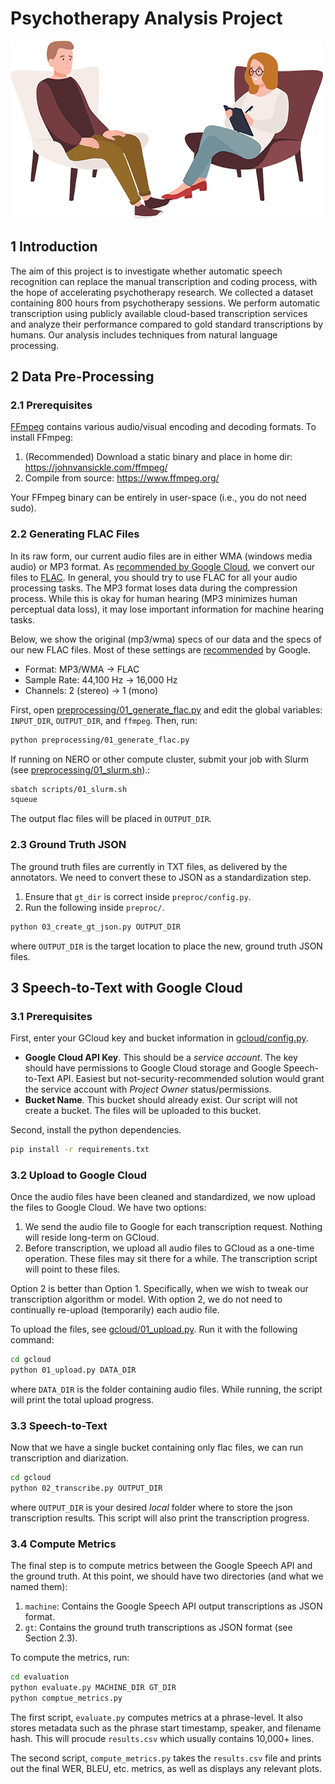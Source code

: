 # Psychotherapy Analysis Project

![Banner Image](doc/banner.png)

## 1 Introduction

The aim of this project is to investigate whether automatic speech recognition can replace
the manual transcription and coding process, with the hope of accelerating psychotherapy research.
We collected a dataset containing 800 hours from psychotherapy sessions.
We perform automatic transcription using publicly available cloud-based transcription
services and analyze their performance compared to gold standard
transcriptions by humans. Our analysis includes techniques from natural language processing.

## 2 Data Pre-Processing

### 2.1 Prerequisites
 [FFmpeg](https://www.ffmpeg.org/) contains various audio/visual
encoding and decoding formats. To install FFmpeg:

  1. (Recommended) Download a static binary and place in home dir: https://johnvansickle.com/ffmpeg/
  2. Compile from source: https://www.ffmpeg.org/
  
Your FFmpeg binary can be entirely in user-space (i.e., you do not need sudo).


### 2.2 Generating FLAC Files

In its raw form, our current audio files are in either WMA (windows media audio) or MP3
format. As [recommended by Google Cloud](https://cloud.google.com/speech-to-text/docs/best-practices),
we convert our files to [FLAC](https://en.wikipedia.org/wiki/FLAC). In general, you should try
to use FLAC for all your audio processing tasks. The MP3 format loses data during the compression
process. While this is okay for human hearing (MP3 minimizes human perceptual data loss),
it may lose important information for machine hearing tasks.

Below, we show the original (mp3/wma) specs of our data and the specs of our new FLAC files. 
Most of these settings are [recommended](https://cloud.google.com/speech-to-text/docs/best-practices) by Google.
* Format: MP3/WMA -> FLAC
* Sample Rate: 44,100 Hz -> 16,000 Hz
* Channels: 2 (stereo) -> 1 (mono)

First, open [preprocessing/01_generate_flac.py](preprocessing/01_generate_flac.py)
and edit the global variables: `INPUT_DIR`, `OUTPUT_DIR`, and `ffmpeg`. Then, run:

```bash
python preprocessing/01_generate_flac.py
```

If running on NERO or other compute cluster, submit your job with
Slurm (see [preprocessing/01_slurm.sh](preprocessing/01_slurm.sh)).:

```bash
sbatch scripts/01_slurm.sh
squeue
```

The output flac files will be placed in `OUTPUT_DIR`.

### 2.3 Ground Truth JSON

The ground truth files are currently in TXT files, as delivered by the annotators.
We need to convert these to JSON as a standardization step.

1. Ensure that `gt_dir` is correct inside `preproc/config.py`.
2. Run the following inside `preproc/`.

```bash
python 03_create_gt_json.py OUTPUT_DIR
```

where `OUTPUT_DIR` is the target location to place the new, ground truth JSON files.

## 3 Speech-to-Text with Google Cloud

### 3.1 Prerequisites
First, enter your GCloud key and bucket information in [gcloud/config.py](gcloud/config.py).

- **Google Cloud API Key**. This should be a *service account*. The key should have permissions to Google Cloud storage and Google Speech-to-Text API. Easiest but not-security-recommended solution would grant the service account with *Project Owner* status/permissions.
- **Bucket Name**. This bucket should already exist. Our script will not create a bucket. The files will be uploaded to this bucket.

Second, install the python dependencies.
```bash
pip install -r requirements.txt
```

### 3.2 Upload to Google Cloud

Once the audio files have been cleaned and standardized, we now upload the files to Google Cloud. We have two options:
1. We send the audio file to Google for each transcription request. Nothing will reside long-term on GCloud.
2. Before transcription, we upload all audio files to GCloud as a one-time operation. These files may sit there for a while. The transcription script will point to these files.

Option 2 is better than Option 1. Specifically, when we wish to tweak our transcription algorithm or model. With option 2, we do not need to continually re-upload (temporarily) each audio file.

To upload the files, see [gcloud/01_upload.py](gcloud/01_upload.py). Run it with the following command:
```bash
cd gcloud
python 01_upload.py DATA_DIR
```

where `DATA_DIR` is the folder containing audio files. While running, the script will print the total upload progress.

### 3.3 Speech-to-Text

Now that we have a single bucket containing only flac files, we can run transcription and diarization.

```bash
cd gcloud
python 02_transcribe.py OUTPUT_DIR
```

where `OUTPUT_DIR` is your desired *local* folder where to store the json transcription results. This script will also print the transcription progress.

### 3.4 Compute Metrics

The final step is to compute metrics between the Google Speech API and the ground truth.
At this point, we should have two directories (and what we named them):

1. `machine`: Contains the Google Speech API output transcriptions as JSON format.
2. `gt`: Contains the ground truth transcriptions as JSON format (see Section 2.3).

To compute the metrics, run:

```bash
cd evaluation
python evaluate.py MACHINE_DIR GT_DIR
python comptue_metrics.py
```

The first script, `evaluate.py` computes metrics at a phrase-level. It also stores metadata such as the phrase start timestamp, speaker, and filename hash. This will procude `results.csv` which usually contains 10,000+ lines.

The second script, `compute_metrics.py` takes the `results.csv` file and prints out the final WER, BLEU, etc. metrics, as well as displays any relevant plots.